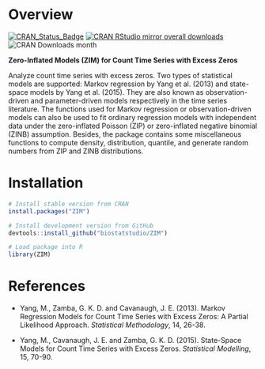 # Overview

[![CRAN_Status_Badge](http://www.r-pkg.org/badges/version/ZIM)](https://CRAN.R-project.org/package=ZIM)
[![CRAN RStudio mirror overall downloads](http://cranlogs.r-pkg.org/badges/grand-total/ZIM)](http://www.r-pkg.org/pkg/ZIM)
![CRAN Downloads month](http://cranlogs.r-pkg.org/badges/ZIM)

__Zero-Inflated Models (ZIM) for Count Time Series with Excess Zeros__

Analyze count time series with excess zeros. Two types of statistical models are supported: Markov regression by Yang et al. (2013) and state-space models by Yang et al. (2015). They are also known as observation-driven and parameter-driven models respectively in the time series literature. The functions used for Markov regression or observation-driven models can also be used to fit ordinary regression models with independent data under the zero-inflated Poisson (ZIP) or zero-inflated negative binomial (ZINB) assumption. Besides, the package contains some miscellaneous functions to compute density, distribution, quantile, and generate random numbers from ZIP and ZINB distributions.

# Installation

```r
# Install stable version from CRAN
install.packages("ZIM")

# Install development version from GitHub
devtools::install_github("biostatstudio/ZIM")

# Load package into R
library(ZIM)
```

# References

* Yang, M., Zamba, G. K. D. and Cavanaugh, J. E. (2013). Markov Regression Models for Count Time Series with Excess Zeros: A Partial Likelihood Approach. _Statistical Methodology_, 14, 26-38.

* Yang, M., Cavanaugh, J. E. and Zamba, G. K. D. (2015). State-Space Models for Count Time Series with Excess Zeros. _Statistical Modelling_, 15, 70-90.

